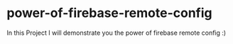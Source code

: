 # power-of-firebase-remote-config
 In this Project I will demonstrate you the power of firebase remote config :)
